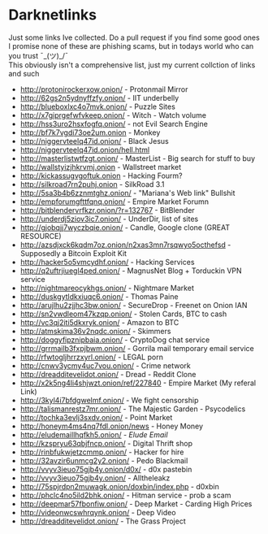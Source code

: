 # Darknetlinks
Just some links Ive collected. Do a pull request if you find some good ones  
I promise none of these are phishing scams, but in todays world who can you trust ¯\_(ツ)_/¯  
This obviously isn't a comprehensive list, just my current collction of links and such  

- http://protonirockerxow.onion/ - Protonmail Mirror
- http://62gs2n5ydnyffzfy.onion/ - IIT underbelly
- http://blueboxlxc4o7mvk.onion/ - Puzzle Sites
- http://x7giprgefwfvkeep.onion/ - Witch - Watch volume
- http://hss3uro2hsxfogfq.onion/ - not Evil Search Engine
- http://bf7k7vgdi73oe2um.onion - Monkey
- http://niggervteelq47id.onion/ - Black Jesus
- http://niggervteelq47id.onion/hell.html
- http://masterlistwtfzgt.onion/ - MasterList - Big search for stuff to buy
- http://wallstyizjhkrvmj.onion - Wallstreet market
- http://kickassugvgoftuk.onion - Hacking Fourm?
- http://silkroad7rn2puhj.onion - SilkRoad 3.1
- http://5sa3b4b6zznmtghz.onion/ - "Mariana's Web link" Bullshit
- http://empforumgfttfqnq.onion/ - Empire Market Forumn
- http://bitblendervrfkzr.onion/?r=132767 - BitBlender
- http://underdj5ziov3ic7.onion/ - UnderDir, list of sites
- http://gjobqjj7wyczbqie.onion/ - Candle, Google clone (GREAT RESOURCE)
- http://azsdjxck6kqdm7oz.onion/n2xas3mn7rsqwyo5octhefsd - Supposedly a Bitcoin Exploit Kit
- http://hacker5o5vmcydhf.onion/ - Hacking Services
- http://q2uftrjiuegl4ped.onion/ - MagnusNet Blog + Torduckin VPN service
- http://nightmareocykhgs.onion/ - Nightmare Market
- http://duskgytldkxiuqc6.onion/ - Thomas Paine
- http://arujlhu2zjjhc3bw.onion/ - SecureDrop - Freenet on Onion IAN
- http://sn2vwdleom47kzqp.onion/ - Stolen Cards, BTC to cash
- http://vc3qj2iti5dkxryk.onion/ - Amazon to BTC 
- http://atmskima36v2nqdc.onion/ - Skimmers
- http://doggyfipznipbaia.onion/ - CryptoDog chat service
- http://grrmailb3fxpjbwm.onion/ - Gorrila mail temporary email service
- http://rfwtogljhrrzxyrl.onion/ - LEGAL porn
- http://cnwv3ycmy4uc7vou.onion/ - Crime network
- http://dreadditevelidot.onion/ - Dread - Reddit Clone
- http://x2k5ng4li4shjwzt.onion/ref/227840 - Empire Market (My referal Link)
- http://3kyl4i7bfdgwelmf.onion/ - We fight censorship
- http://talismanrestz7mr.onion/ - The Majestic Garden - Psycodelics
- http://tochka3evlj3sxdv.onion/ - Point Market
- http://honeym4ms4nq7fdl.onion/news - Honey Money
- http://eludemaillhqfkh5.onion/ - *Elude Email*
- http://kzspryu63qbjfncp.onion/ - Digital Thrift shop
- http://rinbfukwjetzcmmp.onion/ - Hacker for hire
- http://32avzir6unmcg2y2.onion/ - Pedo Blackmail
- http://vvyv3ieuo75gjb4y.onion/d0x/ - d0x pastebin
- http://vvyv3ieuo75gjb4y.onion/ - Alltheleakz
- http://75spjrdpn2muwagk.onion/doxbin/index.php - d0xbin
- http://phclc4no5ild2bhk.onion/ - Hitman service - prob a scam
- http://deepmar57fbonfiw.onion/ - Deep Market - Carding High Prices
- http://videonwcswhrqynk.onion/ - Deep Video
- http://dreadditevelidot.onion/ - The Grass Project
